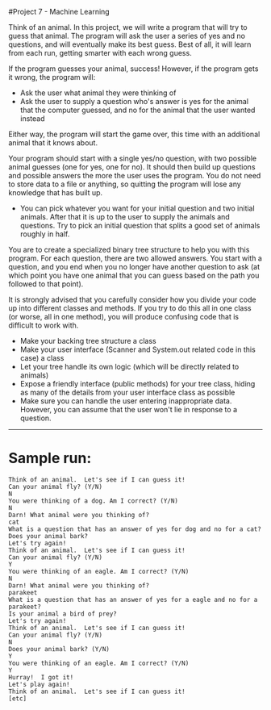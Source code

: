 #Project 7 - Machine Learning

Think of an animal.  In this project, we will write a program that will try to guess that animal. The program will ask the user a series of yes and no questions, and will eventually make its best guess.   Best of all, it will learn from each run, getting smarter with each wrong guess.

If the program guesses your animal, success! However, if the program gets it wrong, the program will:

* Ask the user what animal they were thinking of
* Ask the user to supply a question who's answer is yes for the animal that the computer guessed, and no for the animal that the user wanted instead

Either way, the program will start the game over, this time with an additional animal that it knows about.

Your program should start with a single yes/no question, with two possible animal guesses (one for yes, one for no). It should then build up questions and possible answers the more the user uses the program. You do not need to store data to a file or anything, so quitting the program will lose any knowledge that has built up.

* You can pick whatever you want for your initial question and two initial animals. After that it is up to the user to supply the animals and questions. Try to pick an initial question that splits a good set of animals roughly in half.

You are to create a specialized binary tree structure to help you with this program. For each question, there are two allowed answers. You start with a question, and you end when you no longer have another question to ask (at which point you have one animal that you can guess based on the path you followed to that point).

It is strongly advised that you carefully consider how you divide your code up into different classes and methods. If you try to do this all in one class (or worse, all in one method), you will produce confusing code that is difficult to work with.

* Make your backing tree structure a class
* Make your user interface (Scanner and System.out related code in this case) a class
* Let your tree handle its own logic (which will be directly related to animals)
* Expose a friendly interface (public methods) for your tree class, hiding as many of the details from your user interface class as possible
* Make sure you can handle the user entering inappropriate data. However, you can assume that the user won't lie in response to a question.

---

# Sample run:

```
Think of an animal.  Let's see if I can guess it!
Can your animal fly? (Y/N)
N
You were thinking of a dog. Am I correct? (Y/N)
N
Darn! What animal were you thinking of?
cat
What is a question that has an answer of yes for dog and no for a cat?
Does your animal bark?
Let's try again!
Think of an animal.  Let's see if I can guess it!
Can your animal fly? (Y/N)
Y
You were thinking of an eagle. Am I correct? (Y/N)
N
Darn! What animal were you thinking of?
parakeet
What is a question that has an answer of yes for a eagle and no for a parakeet?
Is your animal a bird of prey?
Let's try again!
Think of an animal.  Let's see if I can guess it!
Can your animal fly? (Y/N)
N
Does your animal bark? (Y/N)
Y
You were thinking of an eagle. Am I correct? (Y/N)
Y
Hurray!  I got it!
Let's play again!
Think of an animal.  Let's see if I can guess it!
[etc]
```

